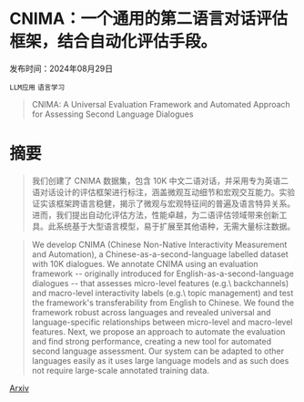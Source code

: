 # CNIMA：一个通用的第二语言对话评估框架，结合自动化评估手段。

发布时间：2024年08月29日

`LLM应用` `语言学习`

> CNIMA: A Universal Evaluation Framework and Automated Approach for Assessing Second Language Dialogues

# 摘要

> 我们创建了 CNIMA 数据集，包含 10K 中文二语对话，并采用专为英语二语对话设计的评估框架进行标注，涵盖微观互动细节和宏观交互能力。实验证实该框架跨语言稳健，揭示了微观与宏观特征间的普遍及语言特异关系。进而，我们提出自动化评估方法，性能卓越，为二语评估领域带来创新工具。此系统基于大型语言模型，易于扩展至其他语种，无需大量标注数据。

> We develop CNIMA (Chinese Non-Native Interactivity Measurement and Automation), a Chinese-as-a-second-language labelled dataset with 10K dialogues. We annotate CNIMA using an evaluation framework -- originally introduced for English-as-a-second-language dialogues -- that assesses micro-level features (e.g.\ backchannels) and macro-level interactivity labels (e.g.\ topic management) and test the framework's transferability from English to Chinese. We found the framework robust across languages and revealed universal and language-specific relationships between micro-level and macro-level features. Next, we propose an approach to automate the evaluation and find strong performance, creating a new tool for automated second language assessment. Our system can be adapted to other languages easily as it uses large language models and as such does not require large-scale annotated training data.

[Arxiv](https://arxiv.org/abs/2408.16518)